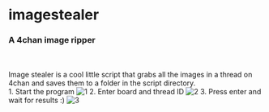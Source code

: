 # imagestealer
<h3>A 4chan image ripper</h3>
<br>
<br>
Image stealer is a cool little script that grabs all the images in a thread on 4chan and saves them to a folder in the script directory. 
<br>
1. Start the program
<img src="https://w.wew.wtf/sktwsu.png" alt="1">
2. Enter board and thread ID
<img src="https://w.wew.wtf/hipmkk.png" alt="2">
3. Press enter and wait for results :)
<img src="https://w.wew.wtf/sldngd.gif" alt="3">
